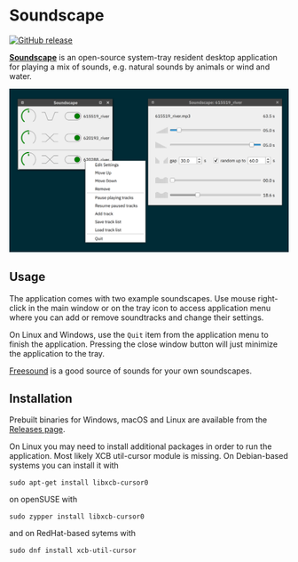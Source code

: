 # Soundscape

[![GitHub release](https://img.shields.io/github/release/ddanilov/soundscape-qt)](https://github.com/ddanilov/soundscape-qt/releases/)

[**Soundscape**](https://github.com/ddanilov/soundscape-qt) is an open-source
system-tray resident desktop application for playing a mix of sounds, e.g.
natural sounds by animals or wind and water.

![](screenshots/overview.png)

## Usage

The application comes with two example soundscapes. Use mouse right-click in the
main window or on the tray icon to access application menu where you can add or
remove soundtracks and change their settings.

On Linux and Windows, use the `Quit` item from the application menu to finish
the application. Pressing the close window button will just minimize the
application to the tray.

[Freesound](https://freesound.org/) is a good source of sounds for your own
soundscapes.

## Installation

Prebuilt binaries for Windows, macOS and Linux are available from the
[Releases page](https://github.com/ddanilov/soundscape-qt/releases).

On Linux you may need to install additional packages in order to run the
application. Most likely XCB util-cursor module is missing. On Debian-based
systems you can install it with

    sudo apt-get install libxcb-cursor0

on openSUSE with

    sudo zypper install libxcb-cursor0

and on RedHat-based sytems with

    sudo dnf install xcb-util-cursor
